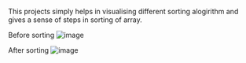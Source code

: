 This projects simply helps in visualising different sorting alogirithm and gives a sense of steps in sorting of array.

Before sorting 
![image](https://github.com/user-attachments/assets/a240cca4-08d0-48e3-8aa3-cee652b601f1)

After sorting
![image](https://github.com/user-attachments/assets/96bde01c-fa7a-414b-8fb0-0e151823bd60)


